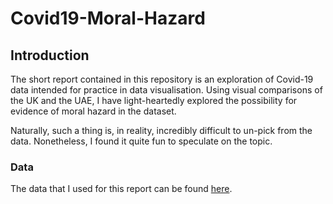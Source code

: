# Covid19-Moral-Hazard
## Introduction
The short report contained in this repository is an exploration of Covid-19 data intended for practice in data visualisation. Using visual comparisons of the UK and the UAE, I have light-heartedly explored the possibility for evidence of moral hazard in the dataset. 

Naturally, such a thing is, in reality, incredibly difficult to un-pick from the data. Nonetheless, I found it quite fun to speculate on the topic.

### Data
The data that I used for this report can be found [here](https://github.com/owid/covid-19-data/tree/master/public/data).
